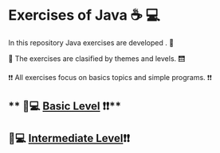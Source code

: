 # Exercises of Java ☕ 💻

In this repository Java exercises are developed . 👊

🔖 The exercises are clasified by themes and levels. 🛗

❗❗ All exercises focus on basics topics and simple programs. ❗❗

## ** 🐣💻 [Basic Level](https://github.com/Frankma0117/java_exercises/tree/main/Basic_Level) ❗❗**
## **🐥💻 [Intermediate Level](https://github.com/Frankma0117/java_exercises/tree/main/Intermediate_Level)❗❗**
